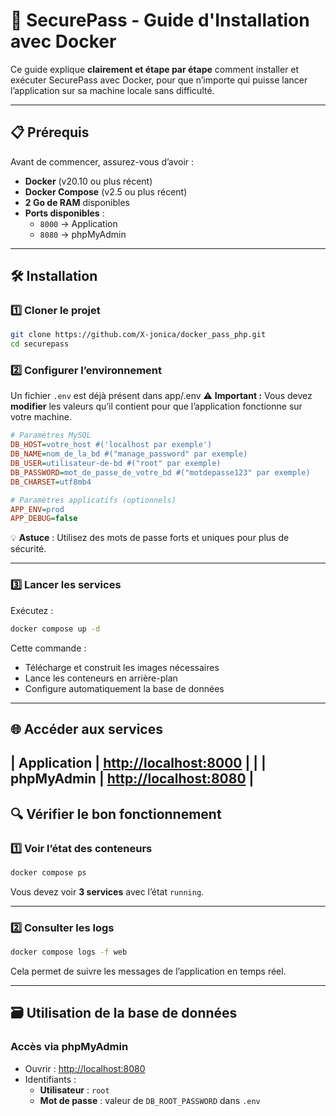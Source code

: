 # 🚀 SecurePass - Guide d'Installation avec Docker

Ce guide explique **clairement et étape par étape** comment installer et exécuter SecurePass avec Docker, pour que n’importe qui puisse lancer l’application sur sa machine locale sans difficulté.

---

## 📋 Prérequis

Avant de commencer, assurez-vous d’avoir :

- **Docker** (v20.10 ou plus récent)
- **Docker Compose** (v2.5 ou plus récent)
- **2 Go de RAM** disponibles
- **Ports disponibles** :
  - `8000` → Application
  - `8080` → phpMyAdmin

---

## 🛠️ Installation

### 1️⃣ Cloner le projet

```bash
git clone https://github.com/X-jonica/docker_pass_php.git
cd securepass
```

### 2️⃣ Configurer l’environnement

Un fichier `.env` est déjà présent dans app/.env
⚠️ **Important :** Vous devez **modifier** les valeurs qu’il contient pour que l’application fonctionne sur votre machine.

```ini
# Paramètres MySQL
DB_HOST=votre_host #('localhost par exemple')
DB_NAME=nom_de_la_bd #("manage_password" par exemple)
DB_USER=utilisateur-de-bd #("root" par exemple)
DB_PASSWORD=mot_de_passe_de_votre_bd #("motdepasse123" par exemple)
DB_CHARSET=utf8mb4

# Paramètres applicatifs (optionnels)
APP_ENV=prod
APP_DEBUG=false
```

💡 **Astuce** : Utilisez des mots de passe forts et uniques pour plus de sécurité.

---

### 3️⃣ Lancer les services

Exécutez :

```bash
docker compose up -d
```

Cette commande :

- Télécharge et construit les images nécessaires
- Lance les conteneurs en arrière-plan
- Configure automatiquement la base de données

---

## 🌐 Accéder aux services

| Application | [http://localhost:8000](http://localhost:8000) |                                                                            |
| phpMyAdmin  | [http://localhost:8080](http://localhost:8080) |
---

## 🔍 Vérifier le bon fonctionnement

### 1️⃣ Voir l’état des conteneurs

```bash
docker compose ps
```

Vous devez voir **3 services** avec l’état `running`.

---

### 2️⃣ Consulter les logs

```bash
docker compose logs -f web
```

Cela permet de suivre les messages de l’application en temps réel.

---

## 🗃️ Utilisation de la base de données

### Accès via phpMyAdmin

- Ouvrir : [http://localhost:8080](http://localhost:8080)
- Identifiants :
  - **Utilisateur** : `root`
  - **Mot de passe** : valeur de `DB_ROOT_PASSWORD` dans `.env`
